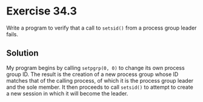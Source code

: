 # Exercise 34.3

Write a program to verify that a call to `setsid()` from a process group leader fails.

## Solution

My program begins by calling `setpgrp(0, 0)` to change its own process group ID. The
result is the creation of a new process group whose ID matches that of the calling
process, of which it is the process group leader and the sole member. It then proceeds
to call `setsid()` to attempt to create a new session in which it will become the
leader.

